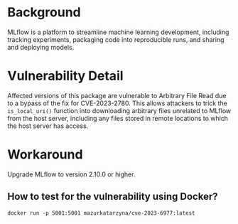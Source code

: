 # Background
MLflow is a platform to streamline machine learning development, including tracking experiments, packaging code into reproducible runs, and sharing and deploying models.

# Vulnerability Detail
Affected versions of this package are vulnerable to Arbitrary File Read due to a bypass of the fix for CVE-2023-2780. This allows attackers to trick the `is_local_uri()` function into downloading arbitrary files unrelated to MLflow from the host server, including any files stored in remote locations to which the host server has access.

# Workaround
Upgrade MLflow to version 2.10.0 or higher.

## How to test for the vulnerability using Docker?
```
docker run -p 5001:5001 mazurkatarzyna/cve-2023-6977:latest
```
